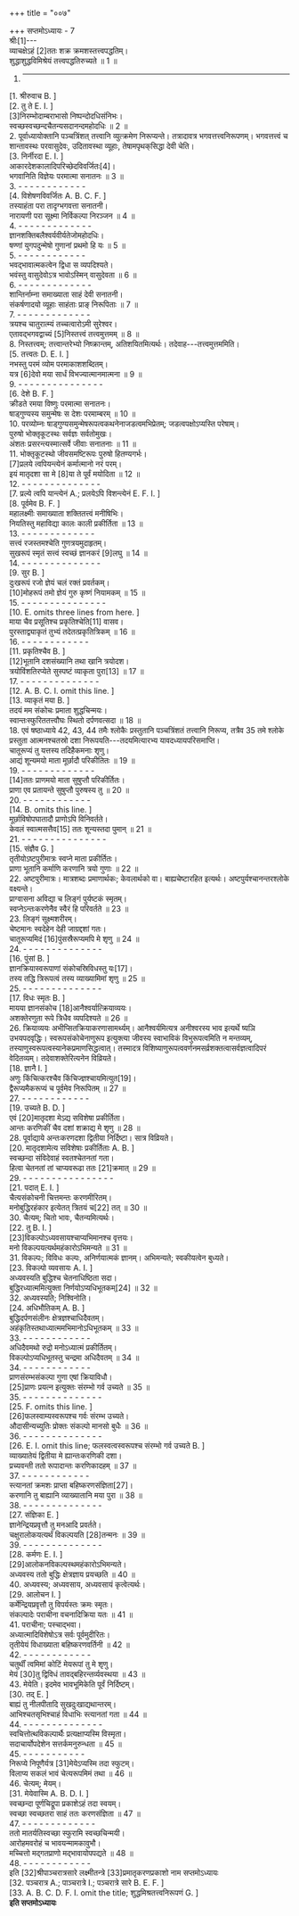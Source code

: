 +++
title = "००७"

+++
सप्तमोऽध्यायः - 7  
श्रीः[1]---  
व्याचक्षेऽहं [2]ततः शक्र क्रमशस्तत्त्वपद्धतिम्।  
शुद्धाशुद्धविमिश्रेयं तत्त्वपद्धतिरुच्यते ॥ 1 ॥  
1. - - - - - - - - - - -  
[1. श्रीरुवाच B. ]  
[2. तु ते E. I. ]  
[3]निरम्भोदाम्बराभासो निष्पन्दोदधिसंनिभः।  
स्वच्छस्वच्छन्दचैतन्यसदानन्दमहोदधिः ॥ 2 ॥  
2. पूर्वाध्यायोक्तानि पञ्चत्रिंशत् तत्त्वानि व्युत्क्रमेण निरूप्यन्ते। तत्रादावत्र भगवत्तत्त्वनिरूपणम्। भगवत्तत्त्वं च शान्तावस्थः परवासुदेवः, उदितावस्था व्यूहाः, तेषामपृथक्‌सिद्धा देवी चेति।  
[3. निर्नीरदा E. I. ]  
आकारदेशकालादिपरिच्छेदविवर्जितः[4]।  
भगवानिति विज्ञेयः परमात्मा सनातनः ॥ 3 ॥  
3. - - - - - - - - - - - -  
[4. विशेषणविवर्जितः A. B. C. F. ]  
तस्याहंता परा तादृग्भगवत्ता सनातनी।  
नारायणी परा सूक्ष्मा निर्विकल्पा निरञ्जन ॥ 4 ॥  
4. - - - - - - - - - - - - -  
ज्ञानशक्तिबलैश्वर्यवीर्यतेजोमहोदधिः।  
षण्णां युगपदुन्मेषो गुणानां प्रथमो हि यः ॥ 5 ॥  
5. - - - - - - - - - - - -  
भवद्भावात्मकत्वेन द्विधा स व्यपदिश्यते।  
भवंस्तु वासुदेवोऽत्र भावोऽस्मिन् वासुदेवता ॥ 6 ॥  
6. - - - - - - - - - - - - -  
शान्तिर्नाम्ना समाख्याता साहं देवी सनातनी।  
संकर्षणादयो व्यूहाः साहंताः प्राङ्‌ निरूपिताः ॥ 7 ॥  
7. - - - - - - - - - - - - -  
त्रयश्च चातुरात्म्यं तच्चत्वारोऽमी सुरेश्वर।  
एतावद्भगवद्वाच्यं [5]निस्तत्त्वं तत्त्वमुत्तमम् ॥ 8 ॥  
8. निस्तत्त्वम्; तत्त्वान्तरेभ्यो निष्क्रान्तम्, अतिशयितमित्यर्थः। तदेवाह---तत्त्वमुत्तममिति।  
[5. तत्त्वतः D. E. I. ]  
नभस्तु परमं व्योम परमाकाशशब्दितम्।  
यत्र [6]देवो मया सार्धं विभज्यात्मानमात्मना ॥ 9 ॥  
9. - - - - - - - - - - - - - - -  
[6. देशे B. F. ]  
क्रीडते रमया विष्णुः परमात्मा सनातनः।  
षाड्‌गुण्यस्य समुन्मेषः स देशः परमाम्बरम् ॥ 10 ॥  
10. परव्योम्नः षाड्‌गुण्यसमुन्मेषरूपत्वकथनेनाजडत्वमभिप्रेतम्; जडत्वपक्षोऽप्यस्ति परेषाम्।  
पुरुषो भोक्तृकूटस्थः सर्वज्ञः सर्वतोमुखः।  
अंशतः प्रसरन्त्यस्मात्सर्वे जीवाः सनातनाः ॥ 11 ॥  
11. भोक्तृकूटस्थो जीवसमष्टिरूपः पुरुषो हितण्यगर्भः।  
[7]प्रलये त्वपियन्त्येनं कर्मात्मानो नरं परम्।  
इयं मातृदशा सा मे [8]या ते पूर्वं मयोदिता ॥ 12 ॥  
12. - - - - - - - - - - - - - -  
[7. प्रल्ये त्वपि यान्त्येनं A.; प्रलयेऽपि विशन्त्येनं E. F. I. ]  
[8. पूर्वमेव B. F. ]  
महालक्ष्मीः समाख्याता शक्तितत्त्वं मनीषिभिः।  
नियतिस्तु महाविद्या कालः काली प्रकीर्तिता ॥ 13 ॥  
13. - - - - - - - - - - - - -  
सत्त्वं रजस्तमश्चेति गुणत्रयमुदाहृतम्।  
सुखरूपं स्मृतं सत्त्वं स्वच्छं ज्ञानकरं [9]लघु ॥ 14 ॥  
14. - - - - - - - - - - - - - -  
[9. सुर B. ]  
दुःखरूपं रजो ज्ञेयं चलं रक्तं प्रवर्तकम्।  
[10]मोहरूपं तमो ज्ञेयं गुरु कृष्णं नियामकम् ॥ 15 ॥  
15. - - - - - - - - - - - - - - -  
[10. E. omits three lines from here. ]  
माया चैव प्रसूतिश्च प्रकृतिश्चेति[11] वासव।  
पुरस्ताद्व्याकृतं तुभ्यं तदेतत्प्रकृतित्रिकम् ॥ 16 ॥  
16. - - - - - - - - - - - -  
[11. प्रकृतिश्चैव B. ]  
[12]भूतानि दशसंख्यानि तथा खानि त्रयोदश।  
त्रयोविंशतिरप्येते सुस्पष्टं व्याकृता पुरा[13] ॥ 17 ॥  
17. - - - - - - - - - - - - - -  
[12. A. B. C. I. omit this line. ]  
[13. व्याकृतं मया B. ]  
तदयं मम संकोचः प्रमाता शुद्धचिन्मयः।  
स्वान्तःस्फुरिततत्त्वौघः स्थितो दर्पणवत्सदा ॥ 18 ॥  
18. एवं षष्ठाध्याये 42, 43, 44 तमैः श्लोकैः प्रस्तुतानि पञ्चत्रिंशतं तत्त्वानि निरूप्य, तत्रैव 35 तमे श्लोके प्रस्तुता आत्मनश्चतस्रो दशा निरूपयति---तदयमित्यारभ्य यावदध्यायपरिसमाप्ति।  
चातूरूप्यं तु यत्तस्य तदिहैकमनाः शृणु।  
आद्यं शून्यमयो माता मूर्छादौ परिकीतितः ॥ 19 ॥  
19. - - - - - - - - - - - - -  
[14]ततः प्राणमयो माता सुषुप्तौ परिकीर्तितः।  
प्राणा एव प्रतायन्ते सुषुप्तौ पुरुषस्य तु ॥ 20 ॥  
20. - - - - - - - - - - - -  
[14. B. omits this line. ]  
मूर्छाविषोपघातादौ प्राणोऽपि विनिवर्तते।  
केवलं स्वात्मसत्तैव[15] ततः शून्यस्तदा पुमान् ॥ 21 ॥  
21. - - - - - - - - - - - - - - -  
[15. संज्ञैव G. ]  
तृतीयोऽष्टपुरीमात्रः स्वप्ने माता प्रकीर्तितः।  
प्राणा भूतानि कर्माणि करणानि त्रयो गुणाः ॥ 22 ॥  
22. अष्टपुरीमात्रः। मात्रशब्दः प्रमाणार्थकः; केवलार्थको वा। बाह्यचेष्टारहित इत्यर्थः। अष्टपुर्यश्चानन्तरश्लोके वक्ष्यन्ते।  
प्राग्वासना अविद्या च लिङ्गं पुर्यष्टकं स्मृतम्।  
स्वप्नेऽन्तःकरणेनैव स्वैरं हि परिवर्तते ॥ 23 ॥  
23. लिङ्गं सूक्ष्मशरीरम्।  
चेष्टमानः स्वदेहेन देही जाग्रद्दशां गतः।  
चातूरूप्यमिदं [16]पुंसस्रैरूप्यमपि मे शृणु ॥ 24 ॥  
24. - - - - - - - - - - - - - -  
[16. पुंसां B. ]  
ज्ञानक्रियास्वरूपाणां संकोचस्रिविधस्तु यः[17]।  
तस्य तद्धि त्रिरूपत्वं तस्य व्याख्यामिमां शृणु ॥ 25 ॥  
25. - - - - - - - - - - - - - -  
[17. विधः स्मृतः B. ]  
मायया ज्ञानसंकोच [18]आनैश्वर्यात्क्रियाव्ययः।  
अशक्तेरणुता रूपे त्रिधैव व्यपदिश्यते ॥ 26 ॥  
26. क्रियाव्ययः अभीप्सितक्रियाकरणासामर्थ्यम्। आनैश्वर्यमित्यत्र अनीश्वरस्य भाव इत्यर्थे ष्यञि उभयपदवृद्धिः। स्वरूपसंकोचेनाणुरूप इत्युक्त्या जीवस्य स्वाभाविकं विभुरूपत्वमिति न मन्तव्यम्, तस्याणुस्वरूपत्वस्यानेकप्रमाणसिद्धत्वात्। तस्मादत्र विशिष्याणुरूपत्ववर्णनमसर्व्रशक्तत्वासर्वज्ञत्वादिपरं वेदितव्यम्। तदेवाशक्तेरित्यनेन विव्रियते।  
[18. ज्ञानै I. ]  
अणुः किंचित्करश्चैव किंचिज्ज्ञश्चायमित्युत[19]।  
द्वैरूप्यमैकरूप्यं च पूर्वमेव निरूपितम् ॥ 27 ॥  
27. - - - - - - - - - - - -  
[19. उच्यते B. D. ]  
एवं [20]मातृदशा मेऽद्य सविशेषा प्रकीर्तिता।  
आन्तः करणिकीं चैव दशां शक्राद्य मे शृणु ॥ 28 ॥  
28. पूर्वाद्याये अन्तःकरणदशा द्वितीया निर्दिष्टा। सात्र विव्रियते।  
[20. मातृदशामेत्य सविशेषाः प्रकीर्तिताः A. B. ]  
स्वच्छन्दा संविदेवाहं स्वतश्चेतनतां गता।  
हित्वा चेतनतां तां चाप्यवरूढा ततः [21]क्रमात् ॥ 29 ॥  
29. - - - - - - - - - - - - - - - -  
[21. पदात् E. I. ]  
चैत्यसंकोचनी चित्तमन्तः करणमीरितम्।  
मनोबुद्धिरहंकार इत्येतत् त्रितयं च[22] तत् ॥ 30 ॥  
30. चैत्यम्; चितो भावः, चैतन्यमित्यर्थः।  
[22. तु B. I. ]  
[23]विकल्पोऽध्यवसायश्चाप्यभिमानश्च वृत्तयः।  
मनो विकल्पयत्यर्थमहंकारोऽभिमन्यते ॥ 31 ॥  
31. विकल्पः; विविधः कल्पः, अनिर्णयात्मकं ज्ञानम्। अभिमन्यते; स्वकीयत्वेन बुध्यते।  
[23. विकल्पो व्यवसायः A. I. ]  
अध्यवस्यति बुद्धिश्च चेतनाधिष्ठिता सदा।  
बुद्धिरध्यात्ममित्युक्ता निर्णयोऽप्यधिभूतकम्[24] ॥ 32 ॥  
32. अध्यवस्यति; निश्विनोति।  
[24. अधिभौतिकम् A. B. ]  
बुद्धिदर्पणसंलीनः क्षेत्रज्ञश्चाधिदैवतम्।  
अहंकृतिस्तथाध्यात्ममभिमानोऽधिभूतकम् ॥ 33 ॥  
33. - - - - - - - - - - - -  
अधिदैवमथो रुद्रो मनोऽध्यात्मं प्रकीर्तितम्।  
विकल्पोऽप्यधिभूतस्तु चन्द्रमा अधिदैवतम् ॥ 34 ॥  
34. - - - - - - - - - - - -  
प्राणसंरम्भसंकल्पा गुणा एषां क्रियाविधौ।  
[25]प्राणः प्रयत्न इत्युक्तः संरम्भो गर्व उच्यते ॥ 35 ॥  
35. - - - - - - - - - - - - - -  
[25. F. omits this line. ]  
[26]फलस्वाम्यस्वरूपश्च गर्वः संरम्भ उच्यते।  
औदासीन्यच्युतिः प्रोक्तः संकल्पो मानसो बुधैः ॥ 36 ॥  
36. - - - - - - - - - - - - - -  
[26. E. I. omit this line; फलस्वत्वस्वरूपश्च संरम्भो गर्व उच्यते B. ]  
व्याख्यातेयं द्वितीया मे ह्यान्तःकरणिकी दशा।  
प्रच्यवन्ती ततो रूपादान्तः करणिकादहम् ॥ 37 ॥  
37. - - - - - - - - - - - -  
स्त्यानतां क्रमशः प्राप्ता बहिष्करणसंज्ञिता[27]।  
करणानि तु बाह्यानि व्याख्यातानि मया पुरा ॥ 38 ॥  
38. - - - - - - - - - - - - - -  
[27. संज्ञिका E. ]  
ज्ञानेन्द्रियप्रवृत्तौ तु मनआदि प्रवर्तते।  
चक्षुरालोकयत्यर्थं विकल्पयति [28]तन्मनः ॥ 39 ॥  
39. - - - - - - - - - - - - - -  
[28. कर्मणः E. I. ]  
[29]आलोकनविकल्पस्थमहंकारोऽभिमन्यते।  
अध्यवस्य ततो बुद्धिः क्षेत्रज्ञाय प्रयच्छति ॥ 40 ॥  
40. अध्यवस्य; अध्यवसाय, अध्यवसायं कृत्वेत्यर्थः।  
[29. आलोचन I. ]  
कर्मेन्द्रियप्रवृत्तौ तु विपर्यस्तः क्रमः स्मृतः।  
संकल्पादेः पराचीना वचनादिक्रिया यतः ॥ 41 ॥  
41. पराचीना; पस्चाद्भवा।  
अध्यात्मादिविशेषोऽत्र सर्वः पूर्वमुदीरितः।  
तृतीयेयं विधाख्याता बहिष्करणवर्तिनी ॥ 42 ॥  
42. - - - - - - - - - - - -  
चतुर्थीं त्वमिमां कोटिं मेयरूपां तु मे शृणु।  
मेयं [30]तु द्विविधं तावद्बहिरन्तर्व्यवस्थया ॥ 43 ॥  
43. मेयेति। इदमेव भावभूमिकेति पूर्वं निर्दिष्टम्।  
[30. तद्‌ E. ]  
बाह्यं तु नीलपीतादि सुखदुःखाद्यथान्तरम्।  
आभिश्चतसृभिश्चाहं विधाभिः स्त्यानतां गता ॥ 44 ॥  
44. - - - - - - - - - - - - - -  
स्वचित्तोत्थविकल्पार्थैः प्रत्यक्षाप्यस्मि विस्मृता।  
सदाचार्योपदेशेन सत्तर्कमनुरुन्धता ॥ 45 ॥  
45. - - - - - - - - - - -  
निरूप्ये निपूणैर्यत्र [31]मेयेऽप्यस्मि तदा स्फुटम्।  
विलाप्य सकलं भावं चेत्यरूपमिमं तथा ॥ 46 ॥  
46. चेत्यम्; मेयम्।  
[31. मेयेवास्मि A. B. D. I. ]  
स्वच्छन्दा पूर्णचिद्रूपा प्रकाशेऽहं तदा स्वयम्।  
स्वच्छा स्वच्छतरा साहं ततः करणसंज्ञिता ॥ 47 ॥  
47. - - - - - - - - - - - - -  
ततो मातर्यतिस्वच्छा स्फुरामि स्वच्छचिन्मयी।  
आरोहमवरोहं च भावयन्मामकावुभौ।  
मच्चित्तो मद्गतप्राणो मद्भावायोपपद्यते ॥ 48 ॥  
48. - - - - - - - - - - - -  
इति [32]श्रीपाञ्चरात्रसारे लक्ष्मीतन्त्रे [33]प्रमातृकरणप्रकाशो नाम सप्तमोऽध्यायः  
[32. पञ्चरात्र A.; पाञ्चरात्रे I.; पञ्चरात्रे सारे B. E. F. ]  
[33. A. B. C. D. F. I. omit the title; शुद्धमिश्रतत्त्वनिरूपणं G. ]  
********इति सप्तमोऽध्यायः********
